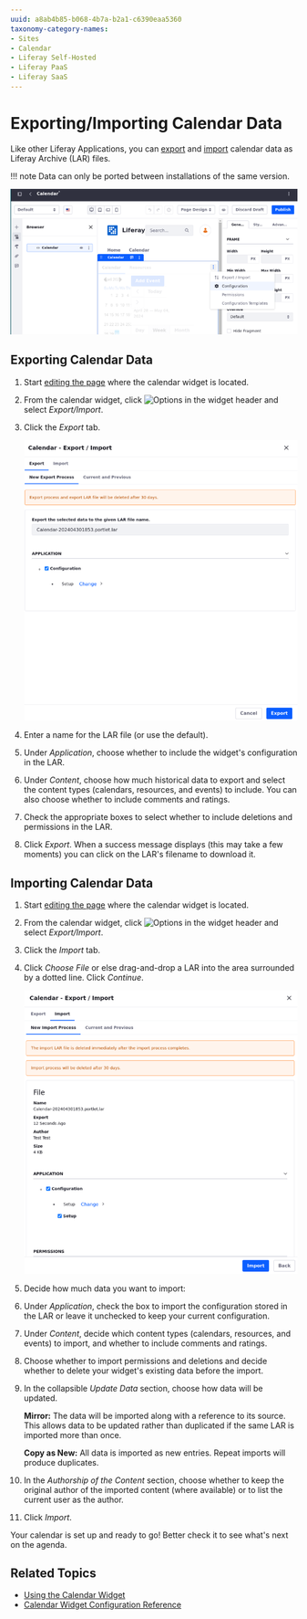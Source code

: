 ```yaml
---
uuid: a8ab4b85-b068-4b7a-b2a1-c6390eaa5360
taxonomy-category-names:
- Sites
- Calendar
- Liferay Self-Hosted
- Liferay PaaS
- Liferay SaaS
---
```


# Exporting/Importing Calendar Data

Like other Liferay Applications, you can [export](#exporting-and-importing-calendar-data) and [import](#importing-calendar-data) calendar data as Liferay Archive (LAR) files.

!!! note
    Data can only be ported between installations of the same version.

![Use the widget configuration to Export/Import calendar data](./exporting-importing-calendar-data/images/01.png)

## Exporting Calendar Data

1. Start [editing the page](../../site-building/creating-pages/using-content-pages/adding-elements-to-content-pages.md) where the calendar widget is located.

1. From the calendar widget, click ![Options](../../images/icon-app-options.png) in the widget header and select *Export/Import*.

1. Click the *Export* tab.

   ![Calendar data export process.](./exporting-importing-calendar-data/images/02.png)

1. Enter a name for the LAR file (or use the default).

1. Under *Application*, choose whether to include the widget's configuration in the LAR.

1. Under *Content*, choose how much historical data to export and select the content types (calendars, resources, and events) to include. You can also choose whether to include comments and ratings.

1. Check the appropriate boxes to select whether to include deletions and permissions in the LAR.

1.  Click *Export*. When a success message displays (this may take a few moments) you can click on the LAR's filename to download it.

## Importing Calendar Data

1. Start [editing the page](../../site-building/creating-pages/using-content-pages/adding-elements-to-content-pages.md) where the calendar widget is located.

1. From the calendar widget, click ![Options](../../images/icon-app-options.png) in the widget header and select *Export/Import*.

1. Click the *Import* tab.

1. Click *Choose File* or else drag-and-drop a LAR into the area surrounded by a dotted line. Click *Continue*.

   ![Calendar data import process.](./exporting-importing-calendar-data/images/03.png)

1. Decide how much data you want to import:

1. Under *Application*, check the box to import the configuration stored in the LAR or leave it unchecked to keep your current configuration.

1. Under *Content*, decide which content types (calendars, resources, and events) to import, and whether to include comments and ratings.

1. Choose whether to import permissions and deletions and decide whether to delete your widget's existing data before the import.

1. In the collapsible *Update Data* section, choose how data will be updated.

   **Mirror:** The data will be imported along with a reference to its source. This allows data to be updated rather than duplicated if the same LAR is imported more than once.

   **Copy as New:** All data is imported as new entries. Repeat imports will produce duplicates.

1. In the *Authorship of the Content* section, choose whether to keep the original author of the imported content (where available) or to list the current user as the author.

1. Click *Import*.

Your calendar is set up and ready to go! Better check it to see what's next on the agenda.

## Related Topics

- [Using the Calendar Widget](./using-the-calendar-widget.md)
- [Calendar Widget Configuration Reference](./calendar-widget-configuration-reference.md)